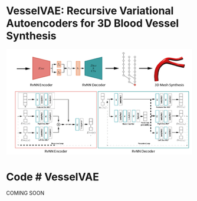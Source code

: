 # VesselVAE: Recursive Variational Autoencoders for 3D Blood Vessel Synthesis

![teaser](overview.png)

# Code # VesselVAE
COMING SOON